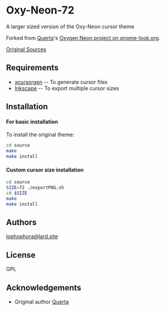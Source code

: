 # Oxy-Neon-72
A larger sized version of the Oxy-Neon cursor theme

Forked from [Querta](https://www.pling.com/u/qwerta/)'s [Oxygen Neon project on gnome-look.org](https://www.gnome-look.org/p/999997/).

[Original Sources](https://www.gnome-look.org/p/999997/startdownload?file_id=1460735457&file_name=137109-oxy-neon-0.2.tar.gz&file_type=application/x-gzip&file_size=184907)

## Requirements
- [xcursorgen](https://www.x.org/releases/X11R7.7/doc/man/man1/xcursorgen.1.xhtml) -- To generate cursor files
- [Inkscape](https://inkscape.org/) -- To export multiple cursor sizes

## Installation

#### For basic installation

To install the original theme:

```bash
cd source
make
make install
```
#### Custom cursor size installation

```bash
cd source
SIZE=72 ./exportPNG.sh
cd $SIZE
make
make install
```
## Authors

lophophora@lard.site

## License

GPL

## Acknowledgements
- Original author [Querta](https://www.pling.com/u/qwerta/)